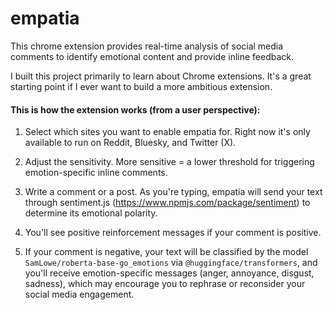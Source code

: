 # empatia

This chrome extension provides real-time analysis of social media comments to identify emotional content and provide inline feedback.

I built this project primarily to learn about Chrome extensions.  It's a great starting point if I ever want to build a more ambitious extension. 

#### This is how the extension works (from a user perspective):

1. Select which sites you want to enable empatia for. Right now it's only available to run on Reddit, Bluesky, and Twitter (X).

2. Adjust the sensitivity.  More sensitive = a lower threshold for triggering emotion-specific inline comments.    

3. Write a comment or a post.  As you're typing, empatia will send your text through sentiment.js (https://www.npmjs.com/package/sentiment) to determine its emotional polarity.

4. You'll see positive reinforcement messages if your comment is positive.

5. If your comment is negative, your text will be classified by the model `SamLowe/roberta-base-go_emotions` via `@huggingface/transformers`, and you'll receive emotion-specific messages (anger, annoyance, disgust, sadness), which may encourage you to rephrase or reconsider your social media engagement. 
